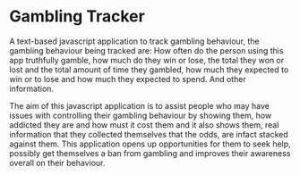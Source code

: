 # Gambling Tracker
A text-based javascript application to track gambling behaviour, the gambling behaviour being tracked are: How often do the person using this app truthfully gamble, how much do they win or lose, the total they won or lost and the total amount of time they gambled, how much they expected to win or to lose and how much they expected to spend. And other information.

The aim of this javascript application is to assist people who may have issues with controlling their gambling behaviour by showing them, how addicted they are and how must it cost them and it also shows them, real information that they collected themselves that the odds, are infact stacked against them. This application opens up opportunities for them to seek help, possibly get themselves a ban from gambling and improves their awareness overall on their behaviour.
